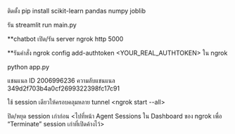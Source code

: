 ติดตั้ง pip install scikit-learn pandas numpy joblib

รัน streamlit run main.py

**chatbot เปิด/รัน server ngrok http 5000

**รันคำสั่ง ngrok config add-authtoken <YOUR_REAL_AUTHTOKEN> ใน ngrok

python app.py

แชนแนล ID 2006996236 ความลับแชนแนล 349d2f703b4a0cf2699322398fc17c91

ใช้ session เดียวให้ครอบคลุมหลาย tunnel <ngrok start --all>

ปิด/หยุด session เก่าก่อน <ไปที่หน้า Agent Sessions ใน Dashboard ของ ngrok เพื่อ “Terminate” session เก่าที่เปิดค้างไว้>
